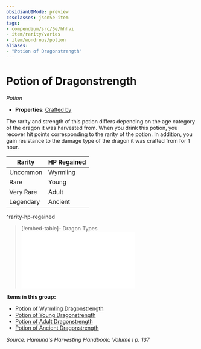 ```yaml
---
obsidianUIMode: preview
cssclasses: json5e-item
tags:
- compendium/src/5e/hhhvi
- item/rarity/varies
- item/wondrous/potion
aliases: 
- "Potion of Dragonstrength"
---
```

# Potion of Dragonstrength
*Potion*  

- **Properties**: [Crafted by](/compendium/rules/item-properties.md#Crafted%20by)

The rarity and strength of this potion differs depending on the age category of the dragon it was harvested from. When you drink this potion, you recover hit points corresponding to the rarity of the potion. In addition, you gain resistance to the damage type of the dragon it was crafted from for 1 hour.

| Rarity | HP Regained |
|--------|-------------|
| Uncommon | Wyrmling | `dice:3d4+3\|noform\|avg` (`3d4 + 3`) |
| Rare | Young | `dice:6d4+6\|noform\|avg` (`6d4 + 6`) |
| Very Rare | Adult | `dice:10d4+10\|noform\|avg` (`10d4 + 10`) |
| Legendary | Ancient | `dice:12d4+24\|noform\|avg` (`12d4 + 24`) |
^rarity-hp-regained

> [!embed-table]- Dragon Types
> ![Dragon Types](compendium/tables/dragon-types-hhhvi.md)

**Items in this group:**

- [Potion of Wyrmling Dragonstrength](compendium/items/potion-of-wyrmling-dragonstrength-hhhvi.md)
- [Potion of Young Dragonstrength](compendium/items/potion-of-young-dragonstrength-hhhvi.md)
- [Potion of Adult Dragonstrength](compendium/items/potion-of-adult-dragonstrength-hhhvi.md)
- [Potion of Ancient Dragonstrength](compendium/items/potion-of-ancient-dragonstrength-hhhvi.md)

*Source: Hamund's Harvesting Handbook: Volume I p. 137*